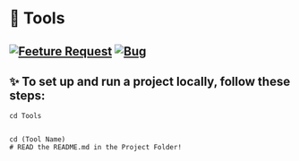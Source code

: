 # 🚀 Tools

[![Feeture Request](https://img.shields.io/badge/New_funktion-brightgreen?style=for-the-badge&logo=github)](https://github.com/arlomu/Tools/issues/new?template=feature.yml)
[![Bug](https://img.shields.io/badge/Bug-red?style=for-the-badge&logo=github)](https://github.com/arlomu/Tools/issues/new?template=bug.yml)
---

## ✨ To set up and run a project locally, follow these steps:

    cd Tools


    cd (Tool Name)
    # READ the README.md in the Project Folder!
